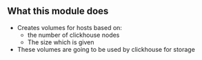 ## What this module does

* Creates volumes for hosts based on:
  * the number of clickhouse nodes
  * The size which is given
* These volumes are going to be used by clickhouse for storage
